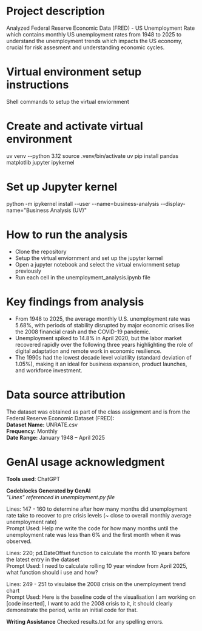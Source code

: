 # Project description 
Analyzed Federal Reserve Economic Data (FRED) - US Unemployment Rate which contains monthly US unemployment rates from 1948 to 2025 to understand the unemployment trends which impacts the US economy, crucial for risk assesment and understanding economic cycles.

# Virtual environment setup instructions

Shell commands to setup the virtual enviornment

 # Create and activate virtual environment
 uv venv --python 3.12
 source .venv/bin/activate
 uv pip install pandas matplotlib jupyter ipykernel

# Set up Jupyter kernel
 python -m ipykernel install --user --name=business-analysis --display-name="Business Analysis (UV)"

# How to run the analysis

- Clone the repository
- Setup the virtual enviornment and set up the jupyter kernel
- Open a jupyter notebook and select the virtual enviornment setup previously
- Run each cell in the unemployment_analysis.ipynb file

# Key findings from analysis

- From 1948 to 2025, the average monthly U.S. unemployment rate was 5.68%, with periods of stability disrupted by major economic crises like the 2008 financial crash and the COVID-19 pandemic.
- Unemployment spiked to 14.8% in April 2020, but the labor market recovered rapidly over the following three years highlighting the role of digital adaptation and remote work in economic resilience.
- The 1990s had the lowest decade level volatility (standard deviation of 1.05%), making it an ideal for business expansion, product launches, and workforce investment.

# Data source attribution

 The dataset was obtained as part of the class assignment and is from the Federal Reserve Economic Dataset (FRED):<br>
 **Dataset Name:** UNRATE.csv<br>
 **Frequency:** Monthly<br>
 **Date Range:** January 1948 – April 2025

# GenAI usage acknowledgment
  **Tools used**: ChatGPT

  **Codeblocks Generated by GenAI**<br>
  *"Lines" referenced in unemployment.py file*
  
  Lines: 147 - 160 to determine after how many months did unemployment rate take to recover to pre crisis levels (~ close to overall monthly 
  average unemployment rate)<br>
  Prompt Used: Help me write the code for how many months until the unemployment rate was less than 6% and the first month when it was 
  observed.

  Lines: 220; pd.DateOffset function to calculate the month 10 years before the latest entry in the dataset<br>
  Prompt Used: I need to calculate rolling 10 year window from April 2025, what function should i use and how?

  Lines: 249 - 251 to visulaise the 2008 crisis on the unemployment trend chart<br>
  Prompt Used: Here is the baseline code of the visualisation I am working on [code inserted], I want to add the 2008 crisis to it, it 
  should clearly demonstrate the period, write an initial code for that.

  **Writing Assistance**
  Checked results.txt for any spelling errors.






